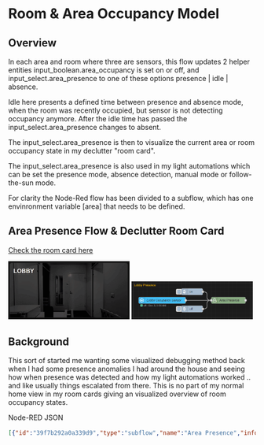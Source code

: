 # Room & Area Occupancy Model

## Overview

In each area and room where three are sensors, this flow updates 2 helper entities input_boolean.area_occupancy is set on or off, and input_select.area_presence to one of these options presence | idle | absence. 

Idle here presents a defined time between presence and absence mode, when the room was recently occupied, but sensor is not detecting occupancy anymore. After the idle time has passed the input_select.area_presence changes to absent.

The input_select.area_presence is then to visualize the current area or room occupancy state in my declutter "room card".

The input_select.area_presence is also used in my light automations which can be set the presence mode, absence detection, manual mode or follow-the-sun mode.

For clarity the Node-Red flow has been divided to a subflow, which has one envinronment variable [area] that needs to be defined.

## Area Presence Flow & Declutter Room Card

[Check the room card here](https://github.com/EvisHome/Home-Assistant/blob/main/cards/room-card.md)

<p float="left"> <img src="img/lobby-presence-card.gif" width="49%" /> <img src="img/room-presence-flow.png" width="49%" /> </p> 

## Background

This sort of started me wanting some visualized debugging method back when I had some presence anomalies I had around the house and seeing how when presence was detected and how my light automations worked .. and like usually things escalated from there. This is no part of my normal home view in my room cards giving an visualized overview of room occupancy states.

Node-RED JSON

```json
[{"id":"39f7b292a0a339d9","type":"subflow","name":"Area Presence","info":"","category":"","in":[{"x":120,"y":240,"wires":[{"id":"9f3936e2a6de7e69"}]}],"out":[{"x":1740,"y":240,"wires":[{"id":"578b98b4bea9907a","port":0}]}],"env":[{"name":"area","type":"str","value":"area_name"}],"meta":{},"color":"#87A980","icon":"font-awesome/fa-user-o"},{"id":"2a11a0e47c3d1e8d","type":"switch","z":"39f7b292a0a339d9","name":"Sensor","property":"payload","propertyType":"msg","rules":[{"t":"eq","v":"on","vt":"str"},{"t":"eq","v":"off","vt":"str"}],"checkall":"true","repair":false,"outputs":2,"x":720,"y":240,"wires":[["f710868e4257871e","330ef7c4b7514207"],["584885b59a166a1a","6a8ad33929d3c7c5"]]},{"id":"3f95edf9e6c70810","type":"trigger","z":"39f7b292a0a339d9","name":"Delay","op1":"","op2":"0","op1type":"nul","op2type":"str","duration":"1","extend":true,"overrideDelay":true,"units":"s","reset":"on","bytopic":"all","topic":"topic","outputs":1,"x":1330,"y":400,"wires":[["c012e4f9c43aafdb","2969aca48c51a566"]]},{"id":"954d8018549f3a91","type":"function","z":"39f7b292a0a339d9","name":"Time Conversion","func":"var seconds = msg.timeout_delay;\nvar delay = seconds * 1000;\n// HH:MM:SS\n// var timer = new Date(seconds * 1000).toISOString().substring(11, 16)\n// MM:SS\nvar timer = new Date(delay).toISOString().slice(11, 19)\n\nmsg.delay = delay;\nmsg.timer = timer\nreturn msg;","outputs":1,"noerr":0,"initialize":"","finalize":"","libs":[],"x":1190,"y":480,"wires":[["3f95edf9e6c70810"]]},{"id":"c012e4f9c43aafdb","type":"function","z":"39f7b292a0a339d9","name":"absence","func":"msg.payload = \n{\n  \"data\": {\n    \"option\": \"absence\",\n  }\n}\nreturn msg;","outputs":1,"timeout":0,"noerr":0,"initialize":"","finalize":"","libs":[],"x":1340,"y":320,"wires":[["578b98b4bea9907a"]]},{"id":"54b12a2404c409d9","type":"function","z":"39f7b292a0a339d9","name":"idle","func":"msg.payload = \n{\n  \"data\": {\n    \"option\": \"idle\",\n  }\n}\nreturn msg;","outputs":1,"timeout":0,"noerr":0,"initialize":"","finalize":"","libs":[],"x":1170,"y":240,"wires":[["578b98b4bea9907a","954d8018549f3a91"]]},{"id":"1f1d2cf4c3e745b9","type":"function","z":"39f7b292a0a339d9","name":"presence","func":"msg.payload = \n{\n  \"data\": {\n    \"option\": \"presence\",\n  }\n}\nreturn msg;","outputs":1,"timeout":0,"noerr":0,"initialize":"","finalize":"","libs":[],"x":1180,"y":160,"wires":[["578b98b4bea9907a","82582069831f2ff9"]]},{"id":"578b98b4bea9907a","type":"api-call-service","z":"39f7b292a0a339d9","name":"Select Area Presence State","server":"ad8e916b512776fd","version":7,"debugenabled":false,"action":"input_select.select_option","floorId":[],"areaId":[],"deviceId":[],"entityId":["{{area_id}}"],"labelId":[],"data":"","dataType":"jsonata","mergeContext":"","mustacheAltTags":false,"outputProperties":[],"queue":"none","blockInputOverrides":false,"domain":"input_select","service":"select_option","x":1540,"y":240,"wires":[[]]},{"id":"f710868e4257871e","type":"switch","z":"39f7b292a0a339d9","name":"Mode","property":"presence","propertyType":"msg","rules":[{"t":"eq","v":"absence","vt":"str"},{"t":"eq","v":"idle","vt":"str"},{"t":"eq","v":"presence","vt":"str"}],"checkall":"true","repair":false,"outputs":3,"x":890,"y":160,"wires":[["1f1d2cf4c3e745b9"],["1f1d2cf4c3e745b9","3f95edf9e6c70810"],[]]},{"id":"584885b59a166a1a","type":"switch","z":"39f7b292a0a339d9","name":"Mode","property":"presence","propertyType":"msg","rules":[{"t":"eq","v":"absence","vt":"str"},{"t":"eq","v":"presence","vt":"str"},{"t":"eq","v":"idle","vt":"str"}],"checkall":"true","repair":false,"outputs":3,"x":890,"y":320,"wires":[[],["54b12a2404c409d9"],[]]},{"id":"d6e7662f653496fc","type":"api-current-state","z":"39f7b292a0a339d9","name":"Area Presence","server":"ad8e916b512776fd","version":3,"outputs":1,"halt_if":"","halt_if_type":"str","halt_if_compare":"is","entity_id":"{{area_presence_id}}","state_type":"str","blockInputOverrides":false,"outputProperties":[{"property":"area_id","propertyType":"msg","value":"","valueType":"triggerId"},{"property":"presence","propertyType":"msg","value":"","valueType":"entityState"}],"for":0,"forType":"num","forUnits":"minutes","x":500,"y":320,"wires":[["e201bc0be2db027b"]]},{"id":"e201bc0be2db027b","type":"api-current-state","z":"39f7b292a0a339d9","name":"Area Idle Time","server":"ad8e916b512776fd","version":3,"outputs":1,"halt_if":"","halt_if_type":"str","halt_if_compare":"is","entity_id":"{{area_idle_time_id}}","state_type":"num","blockInputOverrides":false,"outputProperties":[{"property":"timeout_delay","propertyType":"msg","value":"","valueType":"entityState"}],"for":0,"forType":"num","forUnits":"seconds","x":500,"y":180,"wires":[["2a11a0e47c3d1e8d"]]},{"id":"9f3936e2a6de7e69","type":"function","z":"39f7b292a0a339d9","name":"Area IDs","func":"var area\n\n\nif (area == null) {\n    area = env.get(\"area\")\n}\n\nvar area_presence_id = \"input_select.\" + area + \"_presence\"\nvar area_occupancy_id = \"input_boolean.\" + area + \"_occupancy\"\nvar area_idle_time_id = \"input_number.\" + area + \"_presence_idle_time\"\n\n\n//msg.payload = change\nmsg.area_presence_id = area_presence_id\nmsg.area_idle_time_id = area_idle_time_id\nmsg.area_occupancy_id = area_occupancy_id\nreturn msg;","outputs":1,"timeout":"","noerr":0,"initialize":"","finalize":"","libs":[],"x":260,"y":240,"wires":[["d6e7662f653496fc"]]},{"id":"330ef7c4b7514207","type":"api-call-service","z":"39f7b292a0a339d9","name":"Area Occupied","server":"ad8e916b512776fd","version":7,"debugenabled":false,"action":"input_boolean.turn_on","floorId":[],"areaId":[],"deviceId":[],"entityId":["{{area_occupancy_id}}"],"labelId":[],"data":"","dataType":"jsonata","mergeContext":"","mustacheAltTags":false,"outputProperties":[],"queue":"none","blockInputOverrides":false,"domain":"input_boolean","service":"turn_on","x":920,"y":100,"wires":[[]]},{"id":"6a8ad33929d3c7c5","type":"api-call-service","z":"39f7b292a0a339d9","name":"Area Occupied","server":"ad8e916b512776fd","version":7,"debugenabled":false,"action":"input_boolean.turn_off","floorId":[],"areaId":[],"deviceId":[],"entityId":["{{area_occupancy_id}}"],"labelId":[],"data":"","dataType":"jsonata","mergeContext":"","mustacheAltTags":false,"outputProperties":[],"queue":"none","blockInputOverrides":false,"domain":"input_boolean","service":"turn_off","x":920,"y":380,"wires":[[]]},{"id":"82582069831f2ff9","type":"api-call-service","z":"39f7b292a0a339d9","name":"Area Occupied","server":"ad8e916b512776fd","version":7,"debugenabled":false,"action":"input_boolean.turn_on","floorId":[],"areaId":[],"deviceId":[],"entityId":["{{area_occupancy_id}}"],"labelId":[],"data":"","dataType":"jsonata","mergeContext":"","mustacheAltTags":false,"outputProperties":[],"queue":"none","blockInputOverrides":true,"domain":"input_boolean","service":"turn_on","x":1580,"y":160,"wires":[[]]},{"id":"2969aca48c51a566","type":"api-call-service","z":"39f7b292a0a339d9","name":"Area Unoccupied","server":"ad8e916b512776fd","version":7,"debugenabled":false,"action":"input_boolean.turn_off","floorId":[],"areaId":[],"deviceId":[],"entityId":["{{area_occupancy_id}}"],"labelId":[],"data":"","dataType":"jsonata","mergeContext":"","mustacheAltTags":false,"outputProperties":[],"queue":"none","blockInputOverrides":true,"domain":"input_boolean","service":"turn_off","x":1610,"y":400,"wires":[[]]},{"id":"ad8e916b512776fd","type":"server","name":"Home Assistant","version":5,"addon":true,"rejectUnauthorizedCerts":true,"ha_boolean":"y|yes|true|on|home|open","connectionDelay":true,"cacheJson":true,"heartbeat":false,"heartbeatInterval":"30","areaSelector":"friendlyName","deviceSelector":"friendlyName","entitySelector":"friendlyName","statusSeparator":": ","statusYear":"hidden","statusMonth":"short","statusDay":"numeric","statusHourCycle":"default","statusTimeFormat":"h:m","enableGlobalContextStore":false},{"id":"284988455cf2e547","type":"subflow:39f7b292a0a339d9","z":"8da9800f6edcd8f8","g":"608653a22b70b06e","name":"","env":[{"name":"area","value":"lobby","type":"str"}],"x":540,"y":240,"wires":[[]]}]
```
